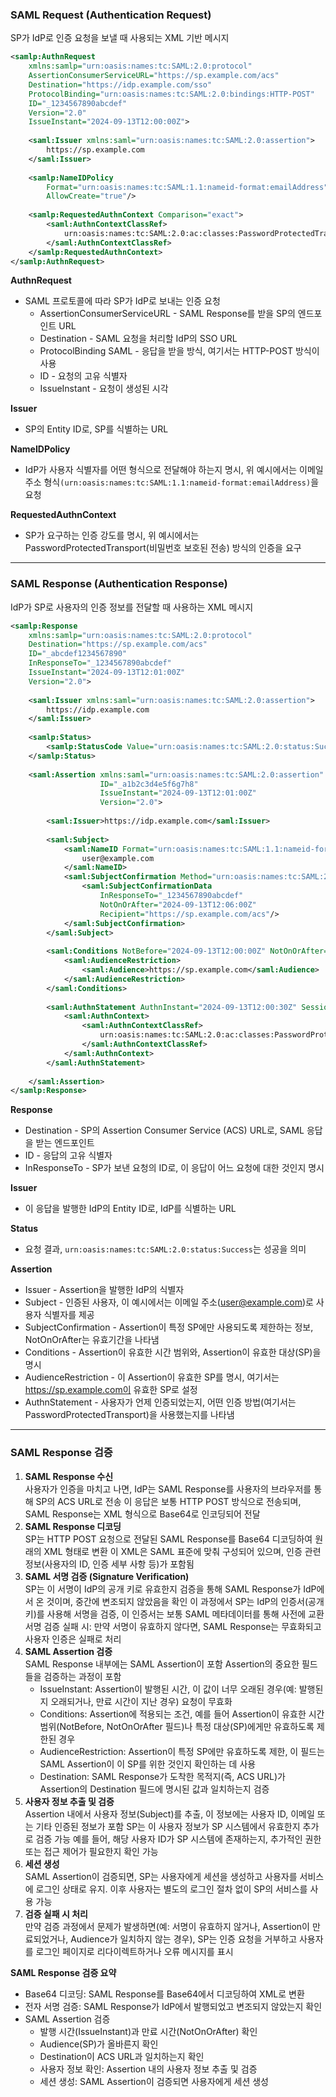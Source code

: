 ### SAML Request (Authentication Request)  
SP가 IdP로 인증 요청을 보낼 때 사용되는 XML 기반 메시지

``` xml
<samlp:AuthnRequest 
    xmlns:samlp="urn:oasis:names:tc:SAML:2.0:protocol" 
    AssertionConsumerServiceURL="https://sp.example.com/acs"
    Destination="https://idp.example.com/sso"
    ProtocolBinding="urn:oasis:names:tc:SAML:2.0:bindings:HTTP-POST" 
    ID="_1234567890abcdef" 
    Version="2.0" 
    IssueInstant="2024-09-13T12:00:00Z">
  
    <saml:Issuer xmlns:saml="urn:oasis:names:tc:SAML:2.0:assertion">
        https://sp.example.com
    </saml:Issuer>
  
    <samlp:NameIDPolicy 
        Format="urn:oasis:names:tc:SAML:1.1:nameid-format:emailAddress" 
        AllowCreate="true"/>
  
    <samlp:RequestedAuthnContext Comparison="exact">
        <saml:AuthnContextClassRef>
            urn:oasis:names:tc:SAML:2.0:ac:classes:PasswordProtectedTransport
        </saml:AuthnContextClassRef>
    </samlp:RequestedAuthnContext>
</samlp:AuthnRequest>
```

**AuthnRequest**  
* SAML 프로토콜에 따라 SP가 IdP로 보내는 인증 요청
   * AssertionConsumerServiceURL - SAML Response를 받을 SP의 엔드포인트 URL
   * Destination - SAML 요청을 처리할 IdP의 SSO URL
   * ProtocolBinding SAML - 응답을 받을 방식, 여기서는 HTTP-POST 방식이 사용
   * ID - 요청의 고유 식별자
   * IssueInstant - 요청이 생성된 시각
     
**Issuer**
* SP의 Entity ID로, SP를 식별하는 URL
  
**NameIDPolicy**
* IdP가 사용자 식별자를 어떤 형식으로 전달해야 하는지 명시, 위 예시에서는 이메일 주소 형식`(urn:oasis:names:tc:SAML:1.1:nameid-format:emailAddress)`을 요청
  
**RequestedAuthnContext**  
  * SP가 요구하는 인증 강도를 명시, 위 예시에서는 PasswordProtectedTransport(비밀번호 보호된 전송) 방식의 인증을 요구

- - -
###  SAML Response (Authentication Response)
IdP가 SP로 사용자의 인증 정보를 전달할 때 사용하는 XML 메시지  

``` xml
<samlp:Response 
    xmlns:samlp="urn:oasis:names:tc:SAML:2.0:protocol"
    Destination="https://sp.example.com/acs"
    ID="_abcdef1234567890"
    InResponseTo="_1234567890abcdef"
    IssueInstant="2024-09-13T12:01:00Z"
    Version="2.0">
  
    <saml:Issuer xmlns:saml="urn:oasis:names:tc:SAML:2.0:assertion">
        https://idp.example.com
    </saml:Issuer>
  
    <samlp:Status>
        <samlp:StatusCode Value="urn:oasis:names:tc:SAML:2.0:status:Success"/>
    </samlp:Status>
  
    <saml:Assertion xmlns:saml="urn:oasis:names:tc:SAML:2.0:assertion" 
                    ID="_a1b2c3d4e5f6g7h8"
                    IssueInstant="2024-09-13T12:01:00Z"
                    Version="2.0">
    
        <saml:Issuer>https://idp.example.com</saml:Issuer>
    
        <saml:Subject>
            <saml:NameID Format="urn:oasis:names:tc:SAML:1.1:nameid-format:emailAddress">
                user@example.com
            </saml:NameID>
            <saml:SubjectConfirmation Method="urn:oasis:names:tc:SAML:2.0:cm:bearer">
                <saml:SubjectConfirmationData 
                    InResponseTo="_1234567890abcdef"
                    NotOnOrAfter="2024-09-13T12:06:00Z"
                    Recipient="https://sp.example.com/acs"/>
            </saml:SubjectConfirmation>
        </saml:Subject>
    
        <saml:Conditions NotBefore="2024-09-13T12:00:00Z" NotOnOrAfter="2024-09-13T12:10:00Z">
            <saml:AudienceRestriction>
                <saml:Audience>https://sp.example.com</saml:Audience>
            </saml:AudienceRestriction>
        </saml:Conditions>
    
        <saml:AuthnStatement AuthnInstant="2024-09-13T12:00:30Z" SessionIndex="_a1b2c3d4">
            <saml:AuthnContext>
                <saml:AuthnContextClassRef>
                    urn:oasis:names:tc:SAML:2.0:ac:classes:PasswordProtectedTransport
                </saml:AuthnContextClassRef>
            </saml:AuthnContext>
        </saml:AuthnStatement>
    
    </saml:Assertion>
</samlp:Response>
```
**Response**  
* Destination - SP의 Assertion Consumer Service (ACS) URL로, SAML 응답을 받는 엔드포인트  
* ID - 응답의 고유 식별자  
* InResponseTo - SP가 보낸 요청의 ID로, 이 응답이 어느 요청에 대한 것인지 명시

**Issuer**  
* 이 응답을 발행한 IdP의 Entity ID로, IdP를 식별하는 URL

**Status**  
* 요청 결과, `urn:oasis:names:tc:SAML:2.0:status:Success`는 성공을 의미

**Assertion**
* Issuer - Assertion을 발행한 IdP의 식별자  
* Subject - 인증된 사용자, 이 예시에서는 이메일 주소(user@example.com)로 사용자 식별자를 제공  
* SubjectConfirmation - Assertion이 특정 SP에만 사용되도록 제한하는 정보, NotOnOrAfter는 유효기간을 나타냄  
* Conditions - Assertion이 유효한 시간 범위와, Assertion이 유효한 대상(SP)을 명시  
* AudienceRestriction - 이 Assertion이 유효한 SP를 명시, 여기서는 https://sp.example.com이 유효한 SP로 설정
* AuthnStatement - 사용자가 언제 인증되었는지, 어떤 인증 방법(여기서는 PasswordProtectedTransport)을 사용했는지를 나타냄

- - -
### SAML Response 검증
1. **SAML Response 수신**  
   사용자가 인증을 마치고 나면, IdP는 SAML Response를 사용자의 브라우저를 통해 SP의 ACS URL로 전송
   이 응답은 보통 HTTP POST 방식으로 전송되며, SAML Response는 XML 형식으로 Base64로 인코딩되어 전달
2. **SAML Response 디코딩**  
   SP는 HTTP POST 요청으로 전달된 SAML Response를 Base64 디코딩하여 원래의 XML 형태로 변환
   이 XML은 SAML 표준에 맞춰 구성되어 있으며, 인증 관련 정보(사용자의 ID, 인증 세부 사항 등)가 포함됨
3. **SAML 서명 검증 (Signature Verification)**  
   SP는 이 서명이 IdP의 공개 키로 유효한지 검증을 통해 SAML Response가 IdP에서 온 것이며, 중간에 변조되지 않았음을 확인
   이 과정에서 SP는 IdP의 인증서(공개 키)를 사용해 서명을 검증, 이 인증서는 보통 SAML 메타데이터를 통해 사전에 교환
   서명 검증 실패 시: 만약 서명이 유효하지 않다면, SAML Response는 무효화되고 사용자 인증은 실패로 처리
4. **SAML Assertion 검증**  
   SAML Response 내부에는 SAML Assertion이 포함
   Assertion의 중요한 필드들을 검증하는 과정이 포함 
   * IssueInstant: Assertion이 발행된 시간, 이 값이 너무 오래된 경우(예: 발행된 지 오래되거나, 만료 시간이 지난 경우) 요청이 무효화
   * Conditions: Assertion에 적용되는 조건, 예를 들어 Assertion이 유효한 시간 범위(NotBefore, NotOnOrAfter 필드)나 특정 대상(SP)에게만 유효하도록 제한된 경우
   * AudienceRestriction: Assertion이 특정 SP에만 유효하도록 제한, 이 필드는 SAML Assertion이 이 SP를 위한 것인지 확인하는 데 사용 
   * Destination: SAML Response가 도착한 목적지(즉, ACS URL)가 Assertion의 Destination 필드에 명시된 값과 일치하는지 검증
5. **사용자 정보 추출 및 검증**  
   Assertion 내에서 사용자 정보(Subject)를 추출, 이 정보에는 사용자 ID, 이메일 또는 기타 인증된 정보가 포함
   SP는 이 사용자 정보가 SP 시스템에서 유효한지 추가로 검증 가능
   예를 들어, 해당 사용자 ID가 SP 시스템에 존재하는지, 추가적인 권한 또는 접근 제어가 필요한지 확인 가능
6. **세션 생성**  
   SAML Assertion이 검증되면, SP는 사용자에게 세션을 생성하고 사용자를 서비스에 로그인 상태로 유지.
   이후 사용자는 별도의 로그인 절차 없이 SP의 서비스를 사용 가능
7. **검증 실패 시 처리**  
   만약 검증 과정에서 문제가 발생하면(예: 서명이 유효하지 않거나, Assertion이 만료되었거나, Audience가 일치하지 않는 경우), SP는 인증 요청을 거부하고 사용자를 로그인 페이지로 리다이렉트하거나 오류 메시지를 표시

**SAML Response 검증 요약**  
* Base64 디코딩: SAML Response를 Base64에서 디코딩하여 XML로 변환
* 전자 서명 검증: SAML Response가 IdP에서 발행되었고 변조되지 않았는지 확인
* SAML Assertion 검증
  * 발행 시간(IssueInstant)과 만료 시간(NotOnOrAfter) 확인 
  * Audience(SP)가 올바른지 확인
  * Destination이 ACS URL과 일치하는지 확인
  * 사용자 정보 확인: Assertion 내의 사용자 정보 추출 및 검증 
  * 세션 생성: SAML Assertion이 검증되면 사용자에게 세션 생성